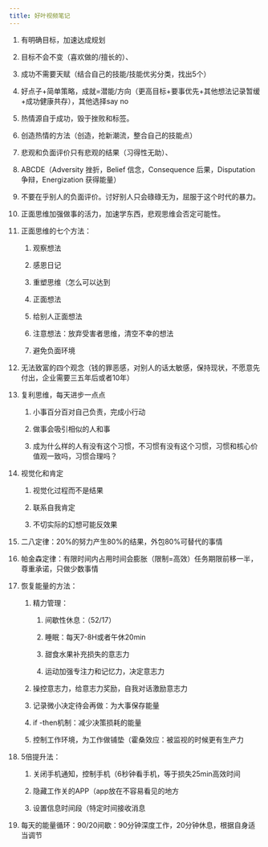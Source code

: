 ```yaml
---
title: 好叶视频笔记
---
```



1. 有明确目标，加速达成规划
    
2. 目标不会不变（喜欢做的/擅长的）、
    
3. 成功不需要天赋（结合自己的技能/技能优劣分类，找出5个）
    
4. 好点子+简单策略，成就=潜能/方向（更高目标+要事优先+其他想法记录暂缓+成功健康共存），其他选择say no
    <!--more-->
5. 热情源自于成功，毁于挫败和标签。
    
6. 创造热情的方法（创造，抢新潮流，整合自己的技能点）
    
7. 悲观和负面评价只有悲观的结果（习得性无助）、
    
8. ABCDE（Adversity 挫折，Belief 信念，Consequence 后果，Disputation 争辩，Energization 获得能量）
    
9. 不要在乎别人的负面评价。讨好别人只会碌碌无为，屈服于这个时代的暴力。
    
10. 正面思维加强做事的活力，加速学东西，悲观思维会否定可能性。
    
11. 正面思维的七个方法：
    
    1. 观察想法
        
    2. 感恩日记
        
    3. 重塑思维（怎么可以达到
        
    4. 正面想法
        
    5. 给别人正面想法
        
    6. 注意想法：放弃受害者思维，清空不幸的想法
        
    7. 避免负面环境
        
12. 无法致富的四个观念（钱的罪恶感，对别人的话太敏感，保持现状，不愿意先付出，企业需要三五年后或者10年）
    
13. 复利思维，每天进步一点点
    
    1. 小事百分百对自己负责，完成小行动
        
    2. 做事会吸引相似的人和事
        
    3. 成为什么样的人有没有这个习惯，不习惯有没有这个习惯，习惯和核心价值观一致吗，习惯合理吗？
        
14. 视觉化和肯定
    
    1. 视觉化过程而不是结果
        
    2. 联系自我肯定
        
    3. 不切实际的幻想可能反效果
        
15. 二八定律：20%的努力产生80%的结果，外包80%可替代的事情
    
16. 帕金森定律：有限时间内占用时间会膨胀（限制=高效）任务期限前移一半，尊重承诺，只做少数事情
    
17. 恢复能量的方法：
    
    1. 精力管理：
        
        1. 间歇性休息：（52/17）
            
        2. 睡眠：每天7-8H或者午休20min
            
        3. 甜食水果补充损失的意志力
            
        4. 运动加强专注力和记忆力，决定意志力
            
    2. 操控意志力，给意志力奖励，自我对话激励意志力
        
    3. 记录微小决定待会再做：为大事保存能量
        
    4. if -then机制：减少决策损耗的能量
        
    5. 控制工作环境，为工作做铺垫（霍桑效应：被监视的时候更有生产力
        
18. 5倍提升法：
    
    1. 关闭手机通知，控制手机（6秒钟看手机，等于损失25min高效时间
        
    2. 隐藏工作关的APP（app放在不容易看见的地方
        
    3. 设置信息时间段（特定时间接收消息
        
19. 每天的能量循环：90/20间歇：90分钟深度工作，20分钟休息，根据自身适当调节